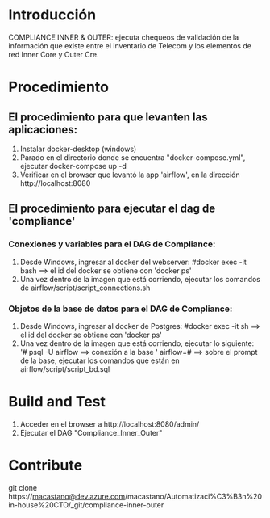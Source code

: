 # Introducción 
COMPLIANCE INNER & OUTER: ejecuta chequeos de validación de la información que existe entre el inventario de Telecom y los elementos de red Inner Core y Outer Cre. 

# Procedimiento
## El procedimiento para que levanten las aplicaciones:
1.	Instalar docker-desktop (windows)
2.  Parado en el directorio donde se encuentra "docker-compose.yml", ejecutar docker-compose up -d
3.  Verificar en el browser que levantó la app 'airflow', en la dirección http://localhost:8080

## El procedimiento para ejecutar el dag de 'compliance'

###	Conexiones y variables para el DAG de Compliance:
1.  Desde Windows, ingresar al docker del webserver: #docker exec -it <id del docker> bash ==> el id del docker se obtiene con 'docker ps'
2.  Una vez dentro de la imagen que está corriendo, ejecutar los comandos de airflow/script/script_connections.sh

###	Objetos de la base de datos para el DAG de Compliance:
1.  Desde Windows, ingresar al docker de Postgres: #docker exec -it <id del docker> sh ==> el id del docker se obtiene con 'docker ps'
2.  Una vez dentro de la imagen que está corriendo, ejecutar lo siguiente:
	'# psql -U airflow ==> conexión a la base
	' airflow=# ==> sobre el prompt de la base, ejecutar los comandos que están en airflow/script/script_bd.sql

# Build and Test
1.  Acceder en el browser a http://localhost:8080/admin/
2.  Ejecutar el DAG "Compliance_Inner_Outer"

# Contribute
git clone https://macastano@dev.azure.com/macastano/Automatizaci%C3%B3n%20in-house%20CTO/_git/compliance-inner-outer

